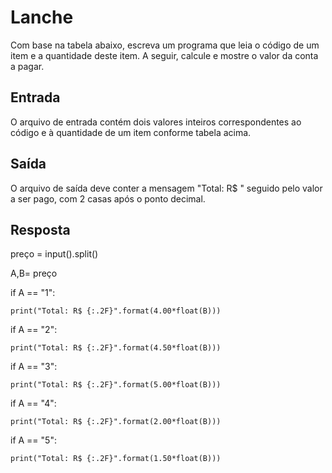 # Lanche

Com base na tabela abaixo, escreva um programa que leia o código de um item e a quantidade deste item. A seguir, calcule e mostre o valor da conta a pagar.

## Entrada

O arquivo de entrada contém dois valores inteiros correspondentes ao código e à quantidade de um item conforme tabela acima.

## Saída

O arquivo de saída deve conter a mensagem "Total: R$ " seguido pelo valor a ser pago, com 2 casas após o ponto decimal.

## Resposta

preço = input().split()

A,B= preço

if A == "1":

    print("Total: R$ {:.2F}".format(4.00*float(B)))

if A == "2":

    print("Total: R$ {:.2F}".format(4.50*float(B)))

if A == "3":

    print("Total: R$ {:.2F}".format(5.00*float(B)))

if A == "4":

    print("Total: R$ {:.2F}".format(2.00*float(B)))

if A == "5":

    print("Total: R$ {:.2F}".format(1.50*float(B)))